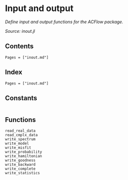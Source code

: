# Input and output

*Define input and output functions for the ACFlow package.*

*Source: inout.jl*

## Contents

```@contents
Pages = ["inout.md"]
```

## Index

```@index
Pages = ["inout.md"]
```

## Constants

```@docs

```

## Functions

```@docs
read_real_data
read_cmplx_data
write_spectrum
write_model
write_misfit
write_probability
write_hamiltonian
write_goodness
write_backward
write_complete
write_statistics
```
